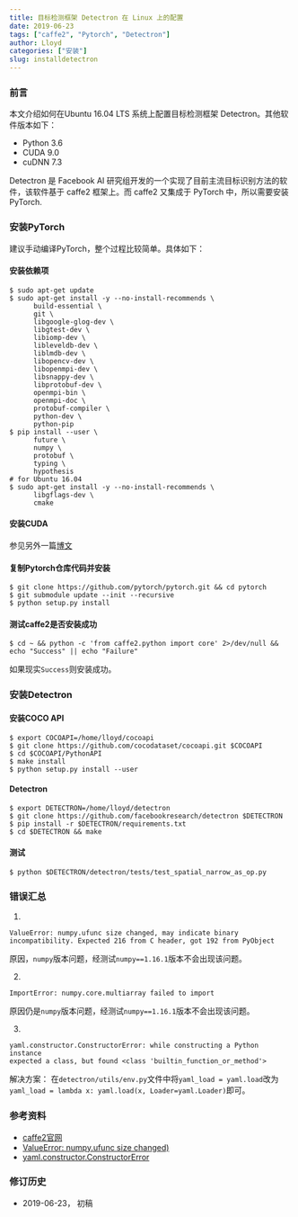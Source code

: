 ```yaml
---
title: 目标检测框架 Detectron 在 Linux 上的配置
date: 2019-06-23
tags: ["caffe2", "Pytorch", "Detectron"]
author: Lloyd
categories: ["安装"]
slug: installdetectron
---
```


### 前言
本文介绍如何在Ubuntu 16.04 LTS 系统上配置目标检测框架 Detectron。其他软件版本如下：

- Python 3.6
- CUDA 9.0
- cuDNN 7.3


Detectron 是 Facebook AI 研究组开发的一个实现了目前主流目标识别方法的软件，该软件基于 caffe2 框架上。而 caffe2 又集成于
PyTorch 中，所以需要安装PyTorch.  

### 安装PyTorch
建议手动编译PyTorch，整个过程比较简单。具体如下：

#### 安装依赖项
```
$ sudo apt-get update
$ sudo apt-get install -y --no-install-recommends \
      build-essential \
      git \
      libgoogle-glog-dev \
      libgtest-dev \
      libiomp-dev \
      libleveldb-dev \
      liblmdb-dev \
      libopencv-dev \
      libopenmpi-dev \
      libsnappy-dev \
      libprotobuf-dev \
      openmpi-bin \
      openmpi-doc \
      protobuf-compiler \
      python-dev \
      python-pip                          
$ pip install --user \
      future \
      numpy \
      protobuf \
      typing \
      hypothesis
# for Ubuntu 16.04
$ sudo apt-get install -y --no-install-recommends \
      libgflags-dev \
      cmake
```
#### 安装CUDA
参见另外一篇[博文](https://blog.nickwhyy.top/post/cuda/)

#### 复制Pytorch仓库代码并安装
```
$ git clone https://github.com/pytorch/pytorch.git && cd pytorch
$ git submodule update --init --recursive
$ python setup.py install
```

#### 测试caffe2是否安装成功
```
$ cd ~ && python -c 'from caffe2.python import core' 2>/dev/null && echo "Success" || echo "Failure"
```
如果现实`Success`则安装成功。

### 安装Detectron

#### 安装COCO API
```
$ export COCOAPI=/home/lloyd/cocoapi
$ git clone https://github.com/cocodataset/cocoapi.git $COCOAPI
$ cd $COCOAPI/PythonAPI
$ make install
$ python setup.py install --user
```

#### Detectron
```
$ export DETECTRON=/home/lloyd/detectron
$ git clone https://github.com/facebookresearch/detectron $DETECTRON
$ pip install -r $DETECTRON/requirements.txt
$ cd $DETECTRON && make
```

#### 测试
```
$ python $DETECTRON/detectron/tests/test_spatial_narrow_as_op.py
```

### 错误汇总
1.
> 
`ValueError: numpy.ufunc size changed, may indicate binary incompatibility. Expected 216 from C header, got 192 from PyObject`

原因，`numpy`版本问题，经测试`numpy==1.16.1`版本不会出现该问题。

2.
>
`ImportError: numpy.core.multiarray failed to import`

原因仍是`numpy`版本问题，经测试`numpy==1.16.1`版本不会出现该问题。

3.
>
```
yaml.constructor.ConstructorError: while constructing a Python instance
expected a class, but found <class 'builtin_function_or_method'>
```
解决方案：
在`detectron/utils/env.py`文件中将`yaml_load = yaml.load`改为
`yaml_load = lambda x: yaml.load(x, Loader=yaml.Loader)`即可。


### 参考资料
- [caffe2官网](https://caffe2.ai/docs/getting-started.html?platform=ubuntu&configuration=prebuilt#install-with-gpu-support)
- [ValueError: numpy.ufunc size changed)](https://github.com/scikit-image/scikit-image/issues/3655)
- [yaml.constructor.ConstructorError](https://github.com/facebookresearch/Detectron/issues/840)


### 修订历史
 - 2019-06-23， 初稿
